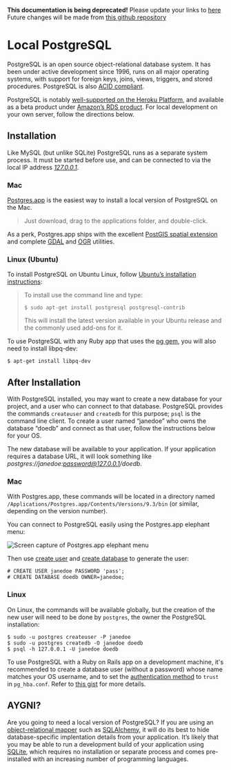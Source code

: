 **This documentation is being deprecated!**
Please update your links to [here](https://wiki.codeforamerica.org)
Future changes will be made from [this github repository](https://github.com/codeforamerica/cfa-wiki)


Local PostgreSQL
====

PostgreSQL is an open source object-relational database system. It has been under active development since 1996, runs on all major operating systems, with support for foreign keys, joins, views, triggers, and stored procedures. PostgreSQL is also [ACID compliant](http://en.wikipedia.org/wiki/ACID).

PostgreSQL is notably [well-supported on the Heroku Platform](https://www.heroku.com/postgres), and available as a beta product under [Amazon’s RDS product](http://aws.amazon.com/rds/postgresql/). For local development on your own server, follow the directions below.

Installation
----

Like MySQL (but unlike SQLite) PostgreSQL runs as a separate system process. It must be started before use, and can be connected to via the local IP address [*127.0.0.1*](http://en.wikipedia.org/wiki/Localhost).

### Mac

[Postgres.app](http://postgresapp.com) is the easiest way to install a local version of PostgreSQL on the Mac.

> Just download, drag to the applications folder, and double-click.

As a perk, Postgres.app ships with the excellent [PostGIS spatial extension](http://postgis.net) and complete [GDAL](http://www.gdal.org/index.html) and [OGR](http://www.gdal.org/ogr/index.html) utilities.

### Linux (Ubuntu)

To install PostgreSQL on Ubuntu Linux, follow [Ubuntu’s installation instructions](https://help.ubuntu.com/community/PostgreSQL#Installation):

> To install use the command line and type:
> 
>     $ sudo apt-get install postgresql postgresql-contrib
> 
> This will install the latest version available in your Ubuntu release and the
> commonly used add-ons for it.

To use PostgreSQL with any Ruby app that uses the [pg gem](https://bitbucket.org/ged/ruby-pg/wiki/Home), you will also need to install libpq-dev:

    $ apt-get install libpq-dev

After Installation
----

With PostgreSQL installed, you may want to create a new database for your project, and a user who can connect to that database. PostgreSQL provides the commands `createuser` and `createdb` for this purpose; `psql` is the command line client. To create a user named “janedoe” who owns the database “doedb” and connect as that user, follow the instructions below for your OS.

The new database will be available to your application. If your application requires a database URL, it will look something like *postgres://janedoe:password@127.0.0.1/doedb*.

### Mac

With Postgres.app, these commands will be located in a directory named `/Applications/Postgres.app/Contents/Versions/9.3/bin` (or similar, depending on the version number).

You can connect to PostgreSQL easily using the Postgres.app elephant menu:

![Screen capture of Postgres.app elephant menu](images/Postgres.app.jpg)

Then use [create user](http://www.postgresql.org/docs/9.0/static/sql-createuser.html) and [create database](http://www.postgresql.org/docs/9.0/static/sql-createdatabase.html) to generate the user:

    # CREATE USER janedoe PASSWORD 'pass';
    # CREATE DATABASE doedb OWNER=janedoe;

### Linux

On Linux, the commands will be available globally, but the creation of the new user will need to be done by `postgres`, the owner the PostgreSQL installation:

    $ sudo -u postgres createuser -P janedoe
    $ sudo -u postgres createdb -O janedoe doedb
    $ psql -h 127.0.0.1 -U janedoe doedb

To use PostgreSQL with a Ruby on Rails app on a development machine, it's recommended to create a database user (without a password) whose name matches your OS username, and to set the [authentication method](http://www.postgresql.org/docs/9.3/static/auth-methods.html) to `trust` in `pg_hba.conf`. Refer to [this gist](https://gist.github.com/m-mujica/5695856) for more details.


AYGNI?
----

Are you going to need a local version of PostgreSQL? If you are using an [object-relational mapper](http://en.wikipedia.org/wiki/Object-relational_mapping) such as [SQLAlchemy](http://www.sqlalchemy.org), it will do its best to hide database-specific implentation details from your application. It’s likely that you may be able to run a development build of your application using [SQLite](https://sqlite.org), which requires no installation or separate process and comes pre-installed with an increasing number of programming languages.
